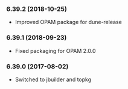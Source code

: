 ### 6.39.2 (2018-10-25)

  * Improved OPAM package for dune-release


### 6.39.1 (2018-09-23)

  * Fixed packaging for OPAM 2.0.0


### 6.39.0 (2017-08-02)

  * Switched to jbuilder and topkg

